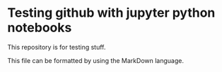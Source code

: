 # Testing github with jupyter python notebooks
This repository is for testing stuff.

This file can be formatted by using the MarkDown language.
